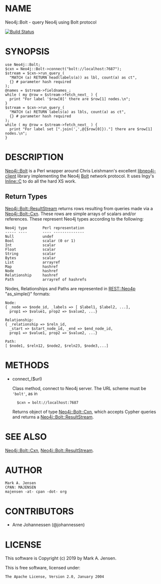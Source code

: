 # NAME

Neo4j::Bolt - query Neo4j using Bolt protocol

[![Build Status](https://travis-ci.org/majensen/perlbolt.svg?branch=master)](https://travis-ci.org/majensen/perlbolt)

# SYNOPSIS

    use Neo4j::Bolt;
    $cxn = Neo4j::Bolt->connect("bolt://localhost:7687");
    $stream = $cxn->run_query_(
      "MATCH (a) RETURN head(labels(a)) as lbl, count(a) as ct",
      {} # parameter hash required
    );
    @names = $stream->fieldnames_;
    while ( my @row = $stream->fetch_next_ ) {
      print "For label '$row[0]' there are $row[1] nodes.\n";
    }
    $stream = $cxn->run_query_(
      "MATCH (a) RETURN labels(a) as lbls, count(a) as ct",
      {} # parameter hash required
    );
    while ( my @row = $stream->fetch_next_ ) {
      print "For label set [".join(',',@{$row[0]})."] there are $row[1] nodes.\n";
    }

# DESCRIPTION

[Neo4j::Bolt](/lib/Neo4j/Bolt.md) is a Perl wrapper around Chris Leishmann's excellent
[libneo4j-client](https://github.com/cleishm/libneo4j-client) library
implementing the Neo4j [Bolt](https://boltprotocol.org/) network
protocol. It uses Ingy's [Inline::C](https://metacpan.org/pod/Inline::C) to do all the hard XS work.

## Return Types

[Neo4j::Bolt::ResultStream](/lib/Neo4j/Bolt/ResultStream.md) returns rows resulting from queries made 
via a [Neo4j::Bolt::Cxn](/lib/Neo4j/Bolt/Cxn.md). These rows are simple arrays of scalars and/or
references. These represent Neo4j types according to the following:

    Neo4j type       Perl representation
    ----- ----       ---- --------------
    Null             undef
    Bool             scalar (0 or 1)
    Int              scalar
    Float            scalar
    String           scalar
    Bytes            scalar
    List             arrayref
    Map              hashref
    Node             hashref
    Relationship     hashref
    Path             arrayref of hashrefs

Nodes, Relationships and Paths are represented in [REST::Neo4p](https://metacpan.org/pod/REST::Neo4p) "as\_simple()"
formats:

    Node:
    { _node => $node_id, _labels => [ $label1, $label2, ...],
      prop1 => $value1, prop2 => $value2, ...}

    Relationship:
    { _relationship => $reln_id, 
      _start => $start_node_id, _end => $end_node_id,
      prop1 => $value1, prop2 => $value2, ...}

    Path:
    [ $node1, $reln12, $node2, $reln23, $node3,...]

# METHODS

- connect\_($url)

    Class method, connect to Neo4j server. The URL scheme must be `'bolt'`, as in

        $cxn = bolt://localhost:7687

    Returns object of type [Neo4j::Bolt::Cxn](/lib/Neo4j/Bolt/Cxn.md), which accepts Cypher queries and
    returns a [Neo4j::Bolt::ResultStream](/lib/Neo4j/Bolt/ResultStream.md).

# SEE ALSO

[Neo4j::Bolt::Cxn](/lib/Neo4j/Bolt/Cxn.md), [Neo4j::Bolt::ResultStream](/lib/Neo4j/Bolt/ResultStream.md).

# AUTHOR

    Mark A. Jensen
    CPAN: MAJENSEN
    majensen -at- cpan -dot- org

# CONTRIBUTORS

- Arne Johannessen (@johannessen)

# LICENSE

This software is Copyright (c) 2019 by Mark A. Jensen.

This is free software, licensed under:

    The Apache License, Version 2.0, January 2004
